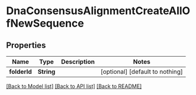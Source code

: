 # DnaConsensusAlignmentCreateAllOfNewSequence


## Properties
Name | Type | Description | Notes
------------ | ------------- | ------------- | -------------
**folderId** | **String** |  | [optional] [default to nothing]


[[Back to Model list]](../README.md#models) [[Back to API list]](../README.md#api-endpoints) [[Back to README]](../README.md)


